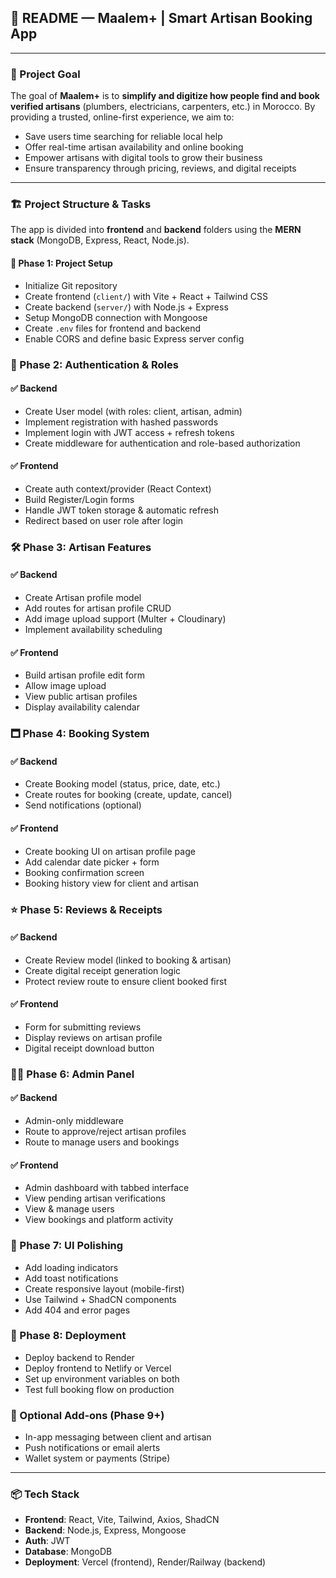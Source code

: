 ## 📘 README — Maalem+ | Smart Artisan Booking App

---

### 🧠 Project Goal

The goal of **Maalem+** is to **simplify and digitize how people find and book verified artisans** (plumbers, electricians, carpenters, etc.) in Morocco. By providing a trusted, online-first experience, we aim to:

-   Save users time searching for reliable local help
-   Offer real-time artisan availability and online booking
-   Empower artisans with digital tools to grow their business
-   Ensure transparency through pricing, reviews, and digital receipts

---

### 🏗️ Project Structure & Tasks

The app is divided into **frontend** and **backend** folders using the **MERN stack** (MongoDB, Express, React, Node.js).

#### 🔧 Phase 1: Project Setup

-   Initialize Git repository
-   Create frontend (`client/`) with Vite + React + Tailwind CSS
-   Create backend (`server/`) with Node.js + Express
-   Setup MongoDB connection with Mongoose
-   Create `.env` files for frontend and backend
-   Enable CORS and define basic Express server config


### 🔐 Phase 2: Authentication & Roles

#### ✅ Backend

-   Create User model (with roles: client, artisan, admin)
-   Implement registration with hashed passwords
-   Implement login with JWT access + refresh tokens
-   Create middleware for authentication and role-based authorization

#### ✅ Frontend

-   Create auth context/provider (React Context)
-   Build Register/Login forms
-   Handle JWT token storage & automatic refresh
-   Redirect based on user role after login

### 🛠️ Phase 3: Artisan Features

#### ✅ Backend

-   Create Artisan profile model
-   Add routes for artisan profile CRUD
-   Add image upload support (Multer + Cloudinary)
-   Implement availability scheduling

#### ✅ Frontend

-   Build artisan profile edit form
-   Allow image upload 
-   View public artisan profiles
-   Display availability calendar

### 🗖️ Phase 4: Booking System

#### ✅ Backend

-   Create Booking model (status, price, date, etc.)
-   Create routes for booking (create, update, cancel)
-   Send notifications (optional)

#### ✅ Frontend

-   Create booking UI on artisan profile page
-   Add calendar date picker + form
-   Booking confirmation screen
-   Booking history view for client and artisan

### ⭐ Phase 5: Reviews & Receipts

#### ✅ Backend

-   Create Review model (linked to booking & artisan)
-   Create digital receipt generation logic
-   Protect review route to ensure client booked first

#### ✅ Frontend

-   Form for submitting reviews
-   Display reviews on artisan profile
-   Digital receipt download button

### 🧑‍💼 Phase 6: Admin Panel

#### ✅ Backend

-   Admin-only middleware
-   Route to approve/reject artisan profiles
-   Route to manage users and bookings

#### ✅ Frontend

-   Admin dashboard with tabbed interface
-   View pending artisan verifications
-   View & manage users
-   View bookings and platform activity

### 💄 Phase 7: UI Polishing

-   Add loading indicators
-   Add toast notifications
-   Create responsive layout (mobile-first)
-   Use Tailwind + ShadCN components
-   Add 404 and error pages

### 🚀 Phase 8: Deployment

-   Deploy backend to Render
-   Deploy frontend to Netlify or Vercel
-   Set up environment variables on both
-   Test full booking flow on production

### 🧪 Optional Add-ons (Phase 9+)

-   In-app messaging between client and artisan
-   Push notifications or email alerts
-   Wallet system or payments (Stripe)

---

### 📦 Tech Stack

-   **Frontend**: React, Vite, Tailwind, Axios, ShadCN
-   **Backend**: Node.js, Express, Mongoose
-   **Auth**: JWT
-   **Database**: MongoDB
-   **Deployment**: Vercel (frontend), Render/Railway (backend)
